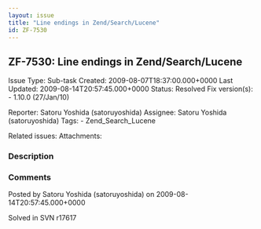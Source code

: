 ```yaml
---
layout: issue
title: "Line endings in Zend/Search/Lucene"
id: ZF-7530
---
```


ZF-7530: Line endings in Zend/Search/Lucene
-------------------------------------------

 Issue Type: Sub-task Created: 2009-08-07T18:37:00.000+0000 Last Updated: 2009-08-14T20:57:45.000+0000 Status: Resolved Fix version(s): - 1.10.0 (27/Jan/10)
 
 Reporter:  Satoru Yoshida (satoruyoshida)  Assignee:  Satoru Yoshida (satoruyoshida)  Tags: - Zend\_Search\_Lucene
 
 Related issues: 
 Attachments: 
### Description

 

 

### Comments

Posted by Satoru Yoshida (satoruyoshida) on 2009-08-14T20:57:45.000+0000

Solved in SVN r17617

 

 